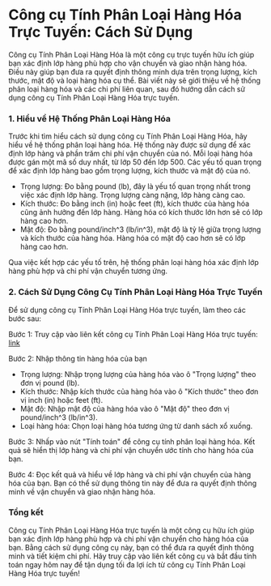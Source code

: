 Công cụ Tính Phân Loại Hàng Hóa Trực Tuyến: Cách Sử Dụng
========================================================

Công cụ Tính Phân Loại Hàng Hóa là một công cụ trực tuyến hữu ích giúp bạn xác định lớp hàng phù hợp cho vận chuyển và giao nhận hàng hóa. Điều này giúp bạn đưa ra quyết định thông minh dựa trên trọng lượng, kích thước, mật độ và loại hàng hóa cụ thể. Bài viết này sẽ giới thiệu về hệ thống phân loại hàng hóa và các chi phí liên quan, sau đó hướng dẫn cách sử dụng công cụ Tính Phân Loại Hàng Hóa trực tuyến.

### 1. Hiểu về Hệ Thống Phân Loại Hàng Hóa

Trước khi tìm hiểu cách sử dụng công cụ Tính Phân Loại Hàng Hóa, hãy hiểu về hệ thống phân loại hàng hóa. Hệ thống này được sử dụng để xác định lớp hàng và phần trăm chi phí vận chuyển của nó. Mỗi loại hàng hóa được gán một mã số duy nhất, từ lớp 50 đến lớp 500. Các yếu tố quan trọng để xác định lớp hàng bao gồm trọng lượng, kích thước và mật độ của nó.

- Trọng lượng: Đo bằng pound (lb), đây là yếu tố quan trọng nhất trong việc xác định lớp hàng. Trọng lượng càng nặng, lớp hàng càng cao.
- Kích thước: Đo bằng inch (in) hoặc feet (ft), kích thước của hàng hóa cũng ảnh hưởng đến lớp hàng. Hàng hóa có kích thước lớn hơn sẽ có lớp hàng cao hơn.
- Mật độ: Đo bằng pound/inch^3 (lb/in^3), mật độ là tỷ lệ giữa trọng lượng và kích thước của hàng hóa. Hàng hóa có mật độ cao hơn sẽ có lớp hàng cao hơn.

Qua việc kết hợp các yếu tố trên, hệ thống phân loại hàng hóa xác định lớp hàng phù hợp và chi phí vận chuyển tương ứng.

### 2. Cách Sử Dụng Công Cụ Tính Phân Loại Hàng Hóa Trực Tuyến

Để sử dụng công cụ Tính Phân Loại Hàng Hóa trực tuyến, làm theo các bước sau:

Bước 1: Truy cập vào liên kết công cụ Tính Phân Loại Hàng Hóa trực tuyến: [link](https://www.onlinecalculatorsfree.com/vi/tools/freight-class-calculator.html)

Bước 2: Nhập thông tin hàng hóa của bạn

- Trọng lượng: Nhập trọng lượng của hàng hóa vào ô "Trọng lượng" theo đơn vị pound (lb).
- Kích thước: Nhập kích thước của hàng hóa vào ô "Kích thước" theo đơn vị inch (in) hoặc feet (ft).
- Mật độ: Nhập mật độ của hàng hóa vào ô "Mật độ" theo đơn vị pound/inch^3 (lb/in^3).
- Loại hàng hóa: Chọn loại hàng hóa tương ứng từ danh sách xổ xuống.

Bước 3: Nhấp vào nút "Tính toán" để công cụ tính phân loại hàng hóa. Kết quả sẽ hiển thị lớp hàng và chi phí vận chuyển ước tính cho hàng hóa của bạn.

Bước 4: Đọc kết quả và hiểu về lớp hàng và chi phí vận chuyển của hàng hóa của bạn. Bạn có thể sử dụng thông tin này để đưa ra quyết định thông minh về vận chuyển và giao nhận hàng hóa.

### Tổng kết

Công cụ Tính Phân Loại Hàng Hóa trực tuyến là một công cụ hữu ích giúp bạn xác định lớp hàng phù hợp và chi phí vận chuyển cho hàng hóa của bạn. Bằng cách sử dụng công cụ này, bạn có thể đưa ra quyết định thông minh và tiết kiệm chi phí. Hãy truy cập vào liên kết công cụ và bắt đầu tính toán ngay hôm nay để tận dụng tối đa lợi ích từ công cụ Tính Phân Loại Hàng Hóa trực tuyến!